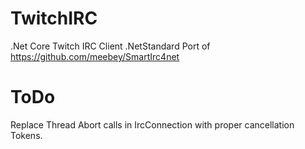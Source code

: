 # TwitchIRC
.Net Core Twitch IRC Client
.NetStandard Port of https://github.com/meebey/SmartIrc4net


# ToDo
Replace Thread Abort calls in IrcConnection with proper cancellation Tokens.
